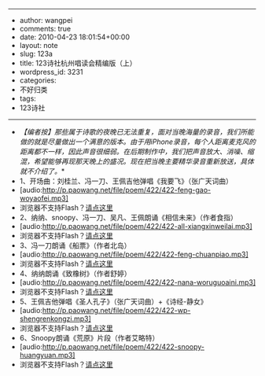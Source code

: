 - --
- author: wangpei
- comments: true
- date: 2010-04-23 18:01:54+00:00
- layout: note
- slug: 123a
- title: 123诗社杭州唱读会精编版（上）
- wordpress_id: 3231
- categories:
- 不好归类
- tags:
- 123诗社
- --
- *【编者按】那些属于诗歌的夜晚已无法重复，面对当晚海量的录音，我们所能做的就是尽量做出一个满意的版本。由于用iPhone录音，每个人距离麦克风的距离都不一样，因此声音很细弱。在后期制作中，我们把声音放大、消噪、缩混，希望能够再现那天晚上的盛况。现在把当晚主要精华录音重新放送，具体就不介绍了。**
- 1、开场曲：刘桂兰、冯一刀、王佩吉他弹唱《我要飞》（张广天词曲）
- [audio:http://p.paowang.net/file/poem/422/422-feng-gao-woyaofei.mp3]
- 浏览器不支持Flash？[请点这里](http://p.paowang.net/file/poem/422/422-feng-gao-woyaofei.mp3)
- 2、纳纳、snoopy、冯一刀、吴凡、王佩朗诵《相信未来》（作者食指）
- [audio:http://p.paowang.net/file/poem/422/422-all-xiangxinweilai.mp3]
- 浏览器不支持Flash？[请点这里](http://p.paowang.net/file/poem/422/422-all-xiangxinweilai.mp3)
- 3、冯一刀朗诵《船票》（作者北岛）
- [audio:http://p.paowang.net/file/poem/422/422-feng-chuanpiao.mp3]
- 浏览器不支持Flash？[请点这里](http://p.paowang.net/file/poem/422/422-feng-chuanpiao.mp3)
- 4、纳纳朗诵《致橡树》（作者舒婷）
- [audio:http://p.paowang.net/file/poem/422/422-nana-woruguoaini.mp3]
- 浏览器不支持Flash？[请点这里](http://p.paowang.net/file/poem/422/422-nana-woruguoaini.mp3)
- 5、王佩吉他弹唱《圣人孔子》（张广天词曲）+《诗经-静女》
- [audio:http://p.paowang.net/file/poem/422/422-wp-shengrenkongzi.mp3]
- 浏览器不支持Flash？[请点这里](http://p.paowang.net/file/poem/422/422-wp-shengrenkongzi.mp3)
- 6、Snoopy朗诵《荒原》片段（作者艾略特）
- [audio:http://p.paowang.net/file/poem/422/422-snoopy-huangyuan.mp3]
- 浏览器不支持Flash？[请点这里](http://p.paowang.net/file/poem/422/422-snoopy-huangyuan.mp3)
